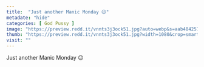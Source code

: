 ```yaml
---
title:  "Just another Manic Monday 😉"
metadate: "hide"
categories: [ God Pussy ]
image: "https://preview.redd.it/vnnts3j3ock51.jpg?auto=webp&s=aab4842578d821536bec360c2bf197148e2c6fbe"
thumb: "https://preview.redd.it/vnnts3j3ock51.jpg?width=1080&crop=smart&auto=webp&s=9d05f76815bb615c94b390df136170c737e848fc"
visit: ""
---
```

Just another Manic Monday 😉
